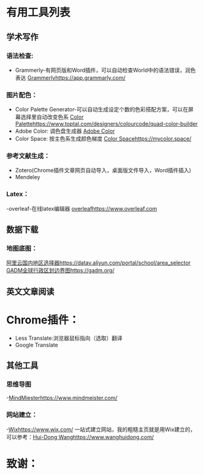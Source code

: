 # 有用工具列表

## 学术写作
### 语法检查:
- Grammerly-有网页版和Word插件，可以自动检查World中的语法错误，润色表达
  [Grammerly](https://app.grammarly.com/)https://app.grammarly.com/

### 图片配色：
- Color Palette Generator-可以自动生成设定个数的色彩搭配方案，可以在屏幕选择里自动改变色系
  [Color Palette](https://www.toptal.com/designers/colourcode/quad-color-builder)https://www.toptal.com/designers/colourcode/quad-color-builder
- Adobe Color: 调色盘生成器
  [Adobe Color](https://color.adobe.com/zh/create/color-wheel)
- Color Space: 按主色系生成颜色梯度
  [Color Space](https://mycolor.space/)https://mycolor.space/

### 参考文献生成：
- Zotero(Chrome插件文章网页自动导入，桌面版文件导入，Word插件插入)
- Mendeley
### Latex：
-overleaf-在线latex编辑器
 [overleaf](https://www.overleaf.com/)https://www.overleaf.com

## 数据下载
### 地图底图：
[阿里云国内地区选择器](https://datav.aliyun.com/portal/school/atlas/area_selector)https://datav.aliyun.com/portal/school/area_selector
[GADM全球行政区划边界图](https://gadm.org/)https://gadm.org/

## 英文文章阅读
# Chrome插件：
- Less Translate:浏览器鼠标指向（选取）翻译
- Google Translate

## 其他工具
### 思维导图
-[MindMiester](https://www.mindmeister.com/)https://www.mindmeister.com/
### 网站建立：
-[Wix](https://www.wix.com/)https://www.wix.com/
 一站式建立网站，我的粗糙主页就是用Wix建立的，可以参考：[Hui-Dong Wang](https://www.wanghuidong.com/)https://www.wanghuidong.com/

# 致谢：
